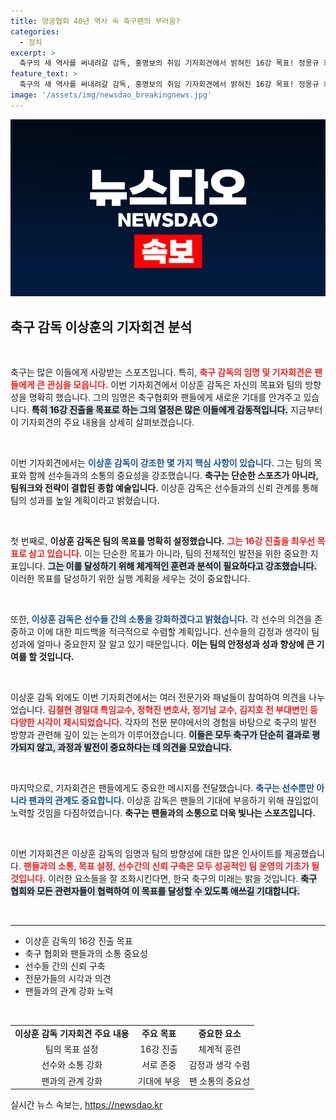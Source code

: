 ```yaml
---
title: 양궁협회 40년 역사 속 축구팬의 부러움?
categories:
  - 정치
excerpt: >
  축구의 새 역사를 써내려갈 감독, 홍명보의 취임 기자회견에서 밝혀진 16강 목표! 정몽규 회고록에도 담긴 그 의미는? 클릭해 확인하세요!
feature_text: >
  축구의 새 역사를 써내려갈 감독, 홍명보의 취임 기자회견에서 밝혀진 16강 목표! 정몽규 회고록에도 담긴 그 의미는? 클릭해 확인하세요!
image: '/assets/img/newsdao_breakingnews.jpg'
---
```


<p><img src="/assets/img/newsdao_breakingnews.jpg" alt="ontimetimes 속보" /></p>

<h2 data-ke-size="size26">축구 감독 이상훈의 기자회견 분석</h2>

<p data-ke-size="size16">&nbsp;</p>

<p>축구는 많은 이들에게 사랑받는 스포츠입니다. 특히, <b><span style="color: #ee2323;">축구 감독의 임명 및 기자회견은 팬들에게 큰 관심을 모읍니다.</span></b> 이번 기자회견에서 이상훈 감독은 자신의 목표와 팀의 방향성을 명확히 했습니다. 그의 임명은 축구협회와 팬들에게 새로운 기대를 안겨주고 있습니다. <b><span style="background-color: #21538527;">특히 16강 진출을 목표로 하는 그의 열정은 많은 이들에게 감동적입니다.</span></b> 지금부터 이 기자회견의 주요 내용을 상세히 살펴보겠습니다.</p>

<p data-ke-size="size16">&nbsp;</p>

<p>이번 기자회견에서는 <b><span style="color: #1a5490;">이상훈 감독이 강조한 몇 가지 핵심 사항이 있습니다.</span></b> 그는 팀의 목표와 함께 선수들과의 소통의 중요성을 강조했습니다. <b>축구는 단순한 스포츠가 아니라, 팀워크와 전략이 결합된 종합 예술입니다.</b> 이상훈 감독은 선수들과의 신뢰 관계를 통해 팀의 성과를 높일 계획이라고 밝혔습니다. </p>

<p data-ke-size="size16">&nbsp;</p>

<p>첫 번째로, <b>이상훈 감독은 팀의 목표를 명확히 설정했습니다.</b> <b><span style="color: #ee2323;">그는 16강 진출을 최우선 목표로 삼고 있습니다.</span></b> 이는 단순한 목표가 아니라, 팀의 전체적인 발전을 위한 중요한 지표입니다. <b><span style="background-color: #21538527;">그는 이를 달성하기 위해 체계적인 훈련과 분석이 필요하다고 강조했습니다.</span></b> 이러한 목표를 달성하기 위한 실행 계획을 세우는 것이 중요합니다.</p>

<p data-ke-size="size16">&nbsp;</p>

<p>또한, <b><span style="color: #1a5490;">이상훈 감독은 선수들 간의 소통을 강화하겠다고 밝혔습니다.</span></b> 각 선수의 의견을 존중하고 이에 대한 피드백을 적극적으로 수렴할 계획입니다. 선수들의 감정과 생각이 팀 성과에 얼마나 중요한지 잘 알고 있기 때문입니다. <b>이는 팀의 안정성과 성과 향상에 큰 기여를 할 것입니다.</b></p>

<p data-ke-size="size16">&nbsp;</p>

<p>이상훈 감독 외에도 이번 기자회견에서는 여러 전문가와 패널들이 참여하여 의견을 나누었습니다. <b><span style="color: #ee2323;">김철현 경일대 특임교수, 정혁진 변호사, 정기남 교수, 김지호 전 부대변인 등 다양한 시각이 제시되었습니다.</span></b> 각자의 전문 분야에서의 경험을 바탕으로 축구의 발전 방향과 관련해 깊이 있는 논의가 이루어졌습니다. <b><span style="background-color: #21538527;">이들은 모두 축구가 단순히 결과로 평가되지 않고, 과정과 발전이 중요하다는 데 의견을 모았습니다.</span></b></p>

<p data-ke-size="size16">&nbsp;</p>

<p>마지막으로, 기자회견은 팬들에게도 중요한 메시지를 전달했습니다. <b><span style="color: #1a5490;">축구는 선수뿐만 아니라 팬과의 관계도 중요합니다.</span></b> 이상훈 감독은 팬들의 기대에 부응하기 위해 끊임없이 노력할 것임을 다짐하였습니다. <b>축구는 팬들과의 소통으로 더욱 빛나는 스포츠입니다.</b></p>

<p data-ke-size="size16">&nbsp;</p>

<p>이번 기자회견은 이상훈 감독의 임명과 팀의 방향성에 대한 많은 인사이트를 제공했습니다. <b><span style="color: #ee2323;">팬들과의 소통, 목표 설정, 선수간의 신뢰 구축은 모두 성공적인 팀 운영의 기초가 될 것입니다.</span></b> 이러한 요소들을 잘 조화시킨다면, 한국 축구의 미래는 밝을 것입니다. <b><span style="background-color: #21538527;">축구 협회와 모든 관련자들이 협력하여 이 목표를 달성할 수 있도록 애쓰길 기대합니다.</span></b></p>

<p data-ke-size="size16">&nbsp;</p> 

<hr>

<ul>
    <li>이상훈 감독의 16강 진출 목표</li>
    <li>축구 협회와 팬들과의 소통 중요성</li>
    <li>선수들 간의 신뢰 구축</li>
    <li>전문가들의 시각과 의견</li>
    <li>팬들과의 관계 강화 노력</li>
</ul>

<p data-ke-size="size16">&nbsp;</p>

<table style="width: 100%;">
    <tr>
        <td style="text-align: center; height: 17px;"><b>이상훈 감독 기자회견 주요 내용</b></td>
        <td style="text-align: center; height: 17px;"><b>주요 목표</b></td>
        <td style="text-align: center; height: 17px;"><b>중요한 요소</b></td>
    </tr>
    <tr>
        <td style="text-align: center; height: 17px;">팀의 목표 설정</td>
        <td style="text-align: center; height: 17px;">16강 진출</td>
        <td style="text-align: center; height: 17px;">체계적 훈련</td>
    </tr>
    <tr>
        <td style="text-align: center; height: 17px;">선수와 소통 강화</td>
        <td style="text-align: center; height: 17px;">서로 존중</td>
        <td style="text-align: center; height: 17px;">감정과 생각 수렴</td>
    </tr>
    <tr>
        <td style="text-align: center; height: 17px;">팬과의 관계 강화</td>
        <td style="text-align: center; height: 17px;">기대에 부응</td>
        <td style="text-align: center; height: 17px;">팬 소통의 중요성</td>
    </tr>
</table>
실시간 뉴스 속보는, <a href="https://newsdao.kr" rel="dofollow">https://newsdao.kr</a>


